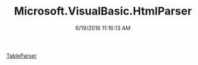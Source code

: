 ﻿---
title: Microsoft.VisualBasic.HtmlParser
date: 6/19/2016 11:16:13 AM
---

[TableParser](T-Microsoft.VisualBasic.HtmlParser.TableParser.html)
